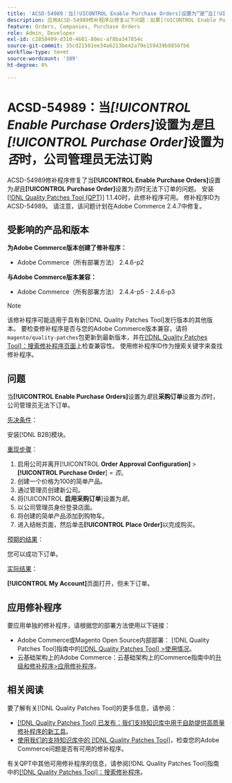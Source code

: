 ```yaml
---
title: 'ACSD-54989：当[!UICONTROL Enable Purchase Orders]设置为“是”且[!UICONTROL Purchase Order]设置为“否”时，公司管理员无法订购'
description: 应用ACSD-54989修补程序以修复以下问题：如果[!UICONTROL Enable Purchase Orders]设置为“是”且[!UICONTROL Purchase Order]设置为“否”，则公司管理员无法下单Adobe Commerce。
feature: Orders, Companies, Purchase Orders
role: Admin, Developer
exl-id: c2850409-d310-4681-80ec-af8ba347854c
source-git-commit: 35cd21581ee34a6213be42a79e159439b8856fb6
workflow-type: tm+mt
source-wordcount: '389'
ht-degree: 0%

---
```


# ACSD-54989：当&#x200B;*[!UICONTROL Enable Purchase Orders]*&#x200B;设置为&#x200B;*是*&#x200B;且&#x200B;*[!UICONTROL Purchase Order]*&#x200B;设置为&#x200B;*否*&#x200B;时，公司管理员无法订购

ACSD-54989修补程序修复了当&#x200B;**[!UICONTROL Enable Purchase Orders]**&#x200B;设置为&#x200B;*是*&#x200B;且&#x200B;**[!UICONTROL Purchase Order]**&#x200B;设置为&#x200B;*否*&#x200B;时无法下订单的问题。 安装[[!DNL Quality Patches Tool (QPT)]](/help/announcements/adobe-commerce-announcements/magento-quality-patches-released-new-tool-to-self-serve-quality-patches.md) 1.1.40时，此修补程序可用。 修补程序ID为ACSD-54989。 请注意，该问题计划在Adobe Commerce 2.4.7中修复。

## 受影响的产品和版本

**为Adobe Commerce版本创建了修补程序：**

* Adobe Commerce（所有部署方法） 2.4.6-p2

**与Adobe Commerce版本兼容：**

* Adobe Commerce（所有部署方法） 2.4.4-p5 - 2.4.6-p3

>[!NOTE]
>
>该修补程序可能适用于具有新[!DNL Quality Patches Tool]发行版本的其他版本。 要检查修补程序是否与您的Adobe Commerce版本兼容，请将`magento/quality-patches`包更新到最新版本，并在[[!DNL Quality Patches Tool]：搜索修补程序页面](https://experienceleague.adobe.com/tools/commerce-quality-patches/index.html?lang=zh-Hans)上检查兼容性。 使用修补程序ID作为搜索关键字来查找修补程序。

## 问题

当&#x200B;**[!UICONTROL Enable Purchase Orders]**&#x200B;设置为&#x200B;*是*&#x200B;且&#x200B;**采购订单**&#x200B;设置为&#x200B;*否*&#x200B;时，公司管理员无法下订单。

<u>先决条件</u>：

安装[!DNL B2B]模块。

<u>重现步骤</u>：

1. 启用公司并离开[!UICONTROL **Order Approval Configuration]** > **[!UICONTROL Purchase Order**] = *否*。
1. 创建一个价格为100的简单产品。
1. 通过管理员创建新公司。
1. 将&#x200B;[!UICONTROL **启用采购订单**]&#x200B;设置为&#x200B;*是*。
1. 以公司管理员身份登录店面。
1. 将创建的简单产品添加到购物车。
1. 进入结帐页面，然后单击&#x200B;**[!UICONTROL Place Order]**&#x200B;以完成购买。

<u>预期的结果</u>：

您可以成功下订单。

<u>实际结果</u>：

**[!UICONTROL My Account]**&#x200B;页面打开，但未下订单。

## 应用修补程序

要应用单独的修补程序，请根据您的部署方法使用以下链接：

* Adobe Commerce或Magento Open Source内部部署： [!DNL Quality Patches Tool]指南中的[[!DNL Quality Patches Tool] >使用情况](https://experienceleague.adobe.com/docs/commerce-operations/tools/quality-patches-tool/usage.html?lang=zh-Hans)。
* 云基础架构上的Adobe Commerce：云基础架构上的Commerce指南中的[升级和修补程序>应用修补程序](https://experienceleague.adobe.com/docs/commerce-cloud-service/user-guide/develop/upgrade/apply-patches.html?lang=zh-Hans)。

## 相关阅读

要了解有关[!DNL Quality Patches Tool]的更多信息，请参阅：

* [[!DNL Quality Patches Tool] 已发布：我们支持知识库中用于自助提供高质量修补程序的新工具](/help/announcements/adobe-commerce-announcements/magento-quality-patches-released-new-tool-to-self-serve-quality-patches.md)。
* [使用我们的支持知识库中的 [!DNL Quality Patches Tool]](/help/support-tools/patches-available-in-qpt-tool/check-patch-for-magento-issue-with-magento-quality-patches.md)，检查您的Adobe Commerce问题是否有可用的修补程序。

有关QPT中其他可用修补程序的信息，请参阅[!DNL Quality Patches Tool]指南中的[[!DNL Quality Patches Tool]：搜索修补程序](https://experienceleague.adobe.com/tools/commerce-quality-patches/index.html?lang=zh-Hans)。
